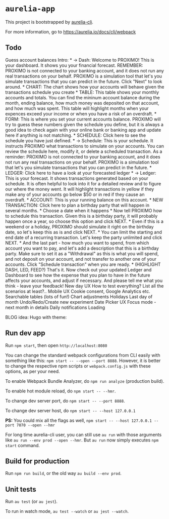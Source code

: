 # `aurelia-app`

This project is bootstrapped by [aurelia-cli](https://github.com/aurelia/cli).

For more information, go to https://aurelia.io/docs/cli/webpack

## Todo

Guess account balances
Intro:
    * -> Dash: Welcome to PROXIMO! This is your dashboard. It shows you your financial forecast. REMEMBER: PROXIMO is not connected to your banking account, and it does not run any real transactions on your behalf. PROXIMO is a simulation tool that let's you simulate transactions that you can predict in the future. Click "Next" to look around.
        * CHART: The chart shows how your accounts will behave given the transactions schedule you create
        * TABLE: This table shows your monthly accounts and totals. You can find the mininum account balance during the month, ending balance, how much money was deposited on that account, and how much was spent. This table will highlight months when your expences exceed your income or when you have a risk of an overdraft.
        * FORM: This is where you set your current accounts balance. PROXIMO will try to guess these numbers given the schedule you define, but it is always a good idea to check again with your online bank or banking app and update here if anything is not matching.
        * SCHEDULE: Click here to see the schedule you have just defined.
    * -> Schedule: This is your schedule. It instructs PROXIMO what transactions to simulate on your accounts. You can review the schedule here, modify it, or delete a scheduled transaction. As a reminder: PROXIMO is not connected to your banking account, and it does not run any real transactions on your behalf. PROXIMO is a simulation tool that let's you simulate transactions that you can predict in the future.
        * LEDGER: Click here to have a look at your forecasted ledger
    * -> Ledger: This is your forecast. It shows transactions generated based on your schedule. It is often helpful to look into it for a detailed review and to figure our where the money went. It will highlight transactions in yellow if they make any of your accounts go below $50 or in red if they cause an overdraft.
        * ACCOUNT: This is your running balance on this account.
        * NEW TRANSACTION: Click here to plan a birthday party that will happen in several months.
            * Choose a date when it happens
            * Now tell PROXIMO how to schedule this transaction. Given this is a birthday party, it will probably happen once a year, so choose this option and click NEXT.
            * Even if this is a weekend or a holiday, PROXIMO should simulate it right on the birthday date, so let's keep this as is and click NEXT.
            * You can limit the starting and end date of a recurring transaction. Let's keep the party unlimited and click NEXT.
            * And the last part - how much you want to spend, from which account you want to pay, and let's add a description that this is a birthday party. Make sure to set it as a "Withdrawal" as this is what you will spend, and not deposit on your account, and not transfer to another one of your accounts. Click "Schedule transaction" when you are ready.
            * (HIGHLIGHT DASH, LED, FEED?) That's it. Now check out your updated Ledger and Dashboard to see how the expense that you plan to have in the future affects your accounts, and adjust if necessary. And please tell me what you think - leave your feedback!
New day UX
How to test everything? List all the scenarios at least?..
Mobile UX
Cookie consent, Google Analytics etc.
Searchable tables (lots of fun!)
Chart adjustments
Holidays
Last day of month
Undo/Redo/Create new experiment
Date Picker UX
Focus mode - next month in details
Daily notifications
Loading


BLOG idea: Hugo with theme: 

## Run dev app

Run `npm start`, then open `http://localhost:8080`

You can change the standard webpack configurations from CLI easily with something like this: `npm start -- --open --port 8888`. However, it is better to change the respective npm scripts or `webpack.config.js` with these options, as per your need.

To enable Webpack Bundle Analyzer, do `npm run analyze` (production build).

To enable hot module reload, do `npm start -- --hmr`.

To change dev server port, do `npm start -- --port 8888`.

To change dev server host, do `npm start -- --host 127.0.0.1`

**PS:** You could mix all the flags as well, `npm start -- --host 127.0.0.1 --port 7070 --open --hmr`

For long time aurelia-cli user, you can still use `au run` with those arguments like `au run --env prod --open --hmr`. But `au run` now simply executes `npm start` command.

## Build for production

Run `npm run build`, or the old way `au build --env prod`.

## Unit tests

Run `au test` (or `au jest`).

To run in watch mode, `au test --watch` or `au jest --watch`.
